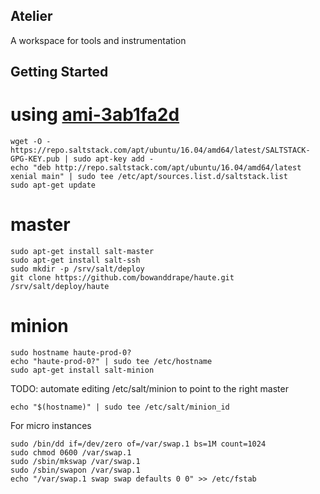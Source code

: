 
Atelier
---

A workspace for tools and instrumentation


Getting Started
---

# using [ami-3ab1fa2d](https://console.aws.amazon.com/ec2/home?region=us-east-1#launchAmi=ami-3ab1fa2d)

```
wget -O - https://repo.saltstack.com/apt/ubuntu/16.04/amd64/latest/SALTSTACK-GPG-KEY.pub | sudo apt-key add -
echo "deb http://repo.saltstack.com/apt/ubuntu/16.04/amd64/latest xenial main" | sudo tee /etc/apt/sources.list.d/saltstack.list
sudo apt-get update
```

# master

```
sudo apt-get install salt-master
sudo apt-get install salt-ssh
sudo mkdir -p /srv/salt/deploy
git clone https://github.com/bowanddrape/haute.git /srv/salt/deploy/haute
```

# minion

```
sudo hostname haute-prod-0?
echo "haute-prod-0?" | sudo tee /etc/hostname
sudo apt-get install salt-minion
```
TODO: automate editing /etc/salt/minion to point to the right master
```
echo "$(hostname)" | sudo tee /etc/salt/minion_id
```

For micro instances
```
sudo /bin/dd if=/dev/zero of=/var/swap.1 bs=1M count=1024
sudo chmod 0600 /var/swap.1
sudo /sbin/mkswap /var/swap.1
sudo /sbin/swapon /var/swap.1
echo "/var/swap.1 swap swap defaults 0 0" >> /etc/fstab
```
